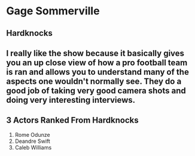 # Gage Sommerville
## Hardknocks
I really like the show because it basically gives you an **up close view** of how a pro football team is ran and allows you to **understand** many of the aspects one wouldn't normally see. They do a good job of taking very **good camera shots** and doing very **interesting** interviews.
---
## 3 Actors Ranked From Hardknocks ##
1. Rome Odunze
2. Deandre Swift
3. Caleb Williams

